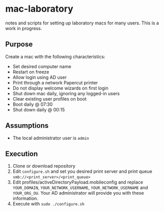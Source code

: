 # mac-laboratory
notes and scripts for setting up laboratory macs for many users. This is a work in progress.



## Purpose
Create a mac with the following characteristics:
- Set desired computer name
- Restart on freeze
- Allow login using AD user
- Print through a network Papercut printer
- Do not display welcome wizards on first login
- Shut down mac daily, ignoring any logged-in users
- Clear existing user profiles on boot
- Boot daily @ 07:30
- Shut down daily @ 00:15

## Assumptions
- The local administrator user is ```admin```

## Execution
1. Clone or download repository
2. Edit ```configure.sh``` and set you desired print server and print queue ```smb://<print_server>/<print_queue>```
3. Edit profiles/activeDirectoryPayload.mobileconfig and replace ```YOUR_DOMAIN```, ```YOUR_NETWORK_USERNAME```,  ```YOUR_NETWORK_USERNAME``` and ```YOUR_ORG_OU```. Your AD administrator will provide you with these information.
4. Execute with ```sudo ./configure.sh```
